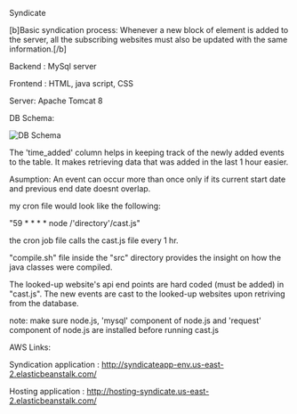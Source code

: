 Syndicate

[b]Basic syndication process: Whenever a new block of element is added to the server, all the subscribing websites must also be updated with the same information.[/b]

Backend : MySql server

Frontend : HTML, java script, CSS

Server: Apache Tomcat 8

DB Schema: 

![DB Schema](https://i.imgur.com/k92KVw8.png "DB Schema")

The 'time_added' column helps in keeping track of the newly added events to the table. It makes retrieving data that was added in the last 1 hour easier.

Asumption: An event can occur more than once only if its current start date and previous end date doesnt overlap.

my cron file would look like the following:

"59 * * * * node /'directory'/cast.js"
  
the cron job file calls the cast.js file every 1 hr.

"compile.sh" file inside the "src" directory provides the insight on how the java classes were compiled.

The looked-up website's api end points are hard coded (must be added) in "cast.js". The new events are cast to the looked-up websites upon retriving from the database.

note: make sure node.js, 'mysql' component of node.js and 'request' component of node.js are installed before running cast.js

AWS Links:

Syndication application : http://syndicateapp-env.us-east-2.elasticbeanstalk.com/

Hosting application : http://hosting-syndicate.us-east-2.elasticbeanstalk.com/

